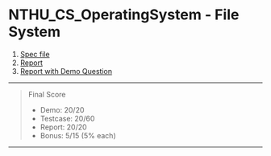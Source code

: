 # NTHU_CS_OperatingSystem - File System
1. [Spec file](2024_MP4_Spec_v2.pdf)
2. [Report](MP4_report_26.pdf)
2. [Report with Demo Question](report_question.pdf)

--------
> Final Score
> * Demo: 20/20
> * Testcase: 20/60
> * Report: 20/20
> * Bonus: 5/15 (5% each)
--------
